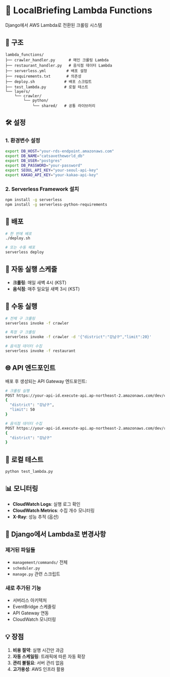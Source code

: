 # 🚀 LocalBriefing Lambda Functions

Django에서 AWS Lambda로 전환된 크롤링 시스템

## 📁 구조

```
lambda_functions/
├── crawler_handler.py      # 메인 크롤링 Lambda
├── restaurant_handler.py   # 음식점 데이터 Lambda
├── serverless.yml         # 배포 설정
├── requirements.txt       # 의존성
├── deploy.sh             # 배포 스크립트
├── test_lambda.py        # 로컬 테스트
└── layers/
    └── crawler/
        └── python/
            └── shared/   # 공통 라이브러리
```

## 🛠️ 설정

### 1. 환경변수 설정
```bash
export DB_HOST="your-rds-endpoint.amazonaws.com"
export DB_NAME="catsavetheworld_db"
export DB_USER="postgres"
export DB_PASSWORD="your-password"
export SEOUL_API_KEY="your-seoul-api-key"
export KAKAO_API_KEY="your-kakao-api-key"
```

### 2. Serverless Framework 설치
```bash
npm install -g serverless
npm install -g serverless-python-requirements
```

## 🚀 배포

```bash
# 한 번에 배포
./deploy.sh

# 또는 수동 배포
serverless deploy
```

## 📅 자동 실행 스케줄

- **크롤링**: 매일 새벽 4시 (KST)
- **음식점**: 매주 일요일 새벽 3시 (KST)

## 🔧 수동 실행

```bash
# 전체 구 크롤링
serverless invoke -f crawler

# 특정 구 크롤링
serverless invoke -f crawler -d '{"district":"강남구","limit":20}'

# 음식점 데이터 수집
serverless invoke -f restaurant
```

## 🌐 API 엔드포인트

배포 후 생성되는 API Gateway 엔드포인트:

```bash
# 크롤링 실행
POST https://your-api-id.execute-api.ap-northeast-2.amazonaws.com/dev/crawl
{
  "district": "강남구",
  "limit": 50
}

# 음식점 데이터 수집
POST https://your-api-id.execute-api.ap-northeast-2.amazonaws.com/dev/restaurants
{
  "district": "강남구"
}
```

## 🧪 로컬 테스트

```bash
python test_lambda.py
```

## 📊 모니터링

- **CloudWatch Logs**: 실행 로그 확인
- **CloudWatch Metrics**: 수집 개수 모니터링
- **X-Ray**: 성능 추적 (옵션)

## 🔄 Django에서 Lambda로 변경사항

### 제거된 파일들
- `management/commands/` 전체
- `scheduler.py`
- `manage.py` 관련 스크립트

### 새로 추가된 기능
- 서버리스 아키텍처
- EventBridge 스케줄링
- API Gateway 연동
- CloudWatch 모니터링

## 💡 장점

1. **비용 절약**: 실행 시간만 과금
2. **자동 스케일링**: 트래픽에 따른 자동 확장
3. **관리 불필요**: 서버 관리 없음
4. **고가용성**: AWS 인프라 활용